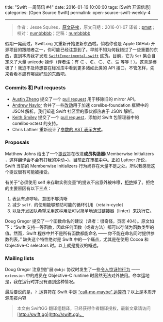 title: "Swift 一周简讯 #4"
date: 2016-01-16 10:00:00
tags: [Swift 开源信息]
categories: [Open Source Swift]
permalink: open-source-swift-weekly-4

---
> 作者：Jesse Squires，[原文链接](http://www.jessesquires.com/open-source-swift-weekly-4/)，原文日期：2016-01-07
> 译者：[pmst](http://www.jianshu.com/users/596f2ba91ce9/latest_articles)；校对：[numbbbbb](http://numbbbbb.com/)；定稿：[numbbbbb](http://numbbbbb.com/)
  







<!--此处开始正文-->

假期一晃而过，Swift.org 又重新开始更新东西啦。倘若你也是 Apple GitHub 开源项目的跟随者之一，你可能已经注意到了。早前不知为何我错过了一些重要的东西，直到本周我才发现 [`SwiftExperimental.swift`](https://github.com/apple/swift/blob/master/stdlib/internal/SwiftExperimental/SwiftExperimental.swift) 这货。目前，它为 `Set` 集合自定义了大量 unicode 操作（译者注：有 ∈ 、∉、⊂、⊄、⊆ 等等！）。这真是棒极了！我迫不及待想要在标准库中看到更多诸如此类的 API 接口。不管怎样，先来看看本周有哪些好玩的东西吧。

<!--more-->


### Commits 和 Pull requests

* [Austin Zheng](https://github.com/austinzheng) 提交了一个 [pull request](https://github.com/apple/swift/pull/838) 用于移除旧的 mirror API。
* [Andrew Naylor](https://github.com/argon) 合并了一些[改动](https://github.com/apple/swift-corelibs-foundation/pull/181)用于加速 corelibs-foundation 框架中的 JSON 解析。我们知道 Swift 社区里的家伙都热衷于 JSON 解析。
* [Keith Smiley](https://github.com/keith) 提交了一个 [pull request](https://github.com/apple/swift-corelibs-xctest/pull/25)，添加对 Swift 包管理器中的 corelibs-xctest 的支持。
* Chris Lattner 重新设计了[参数的 AST 表示方式](https://github.com/apple/swift/commit/7daaa22d936393f37176ba03975a0eec7277e1fb)。

### Proposals

Matthew Johns 给出了一个[提议](https://github.com/apple/swift-evolution/blob/master/proposals/0018-flexible-memberwise-initialization.md)旨在改进**成员构造器**(Memberwise Initializers ，这样翻译会不会有打我的冲动~)，目前正在[审核中](https://lists.swift.org/pipermail/swift-evolution-announce/2016-January/000010.html)中。正如 Lattner 所说，Swift 当前的 Memberwise Initializers 行为尚存在大量不足之处。所以我感觉这个提议很有可能被接受。

有关于“必须使用 self 来存取实例变量”的提议不出意外被咔嚓，[拒绝](https://lists.swift.org/pipermail/swift-evolution-announce/2016-January/000009.html)掉了。拒绝的主要原因有以下三点：

1. 表达有点啰嗦，意图不够清晰
2. 减少 `self.` 的使用能够预防可能的循环引用（retain-cycle）
3. 以及开发团队希望采用这种用法可以简单地通过链接器（linter）来执行它。


Doug Gregor 提交了一个函数命名的建议（译者：很奇怪，页面 404）。原文如下：“Swift 支持一等函数，因此任何函数（或者方法）都可以存储为函数类型的值。然而，Swift 程序中并不是所有函数都能命名 —— 你不能在命名同时提供参数列表。”  缺失这个特性绝对是 Swift 中的一个痛点，尤其是在使用 Cocoa 和 Objective-C selectors 时。以上就是提议的概述。


### Mailing lists

Doug Gregor 注意到扩展 `@objc` 协议时发生了一些[令人惊讶的行为](https://lists.swift.org/pipermail/swift-evolution/Week-of-Mon-20160104/005312.html) —— `extension` 中的成员在 Objective-C runtime 时居然无法对外使用。😳幸运地是，我在运行时并没有遇到这种情况。

最后要说的是，`?.`运算符在 Swift 中是 [“call-me-maybe” 运算符](https://twitter.com/uint_min/status/683532142677114880)？以上是本周开源周报内容
> 本文由 SwiftGG 翻译组翻译，已经获得作者翻译授权，最新文章请访问 [http://swift.gg](http://swift.gg)。